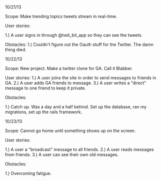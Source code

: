 10/21/13

Scope: Make trending topics tweets stream in real-time.

User stories:

1.) A user signs in through @twit_bit_app so they can see the tweets.

Obstacles:
1.) Couldn't figure out the Oauth stuff for the Twitter. The damn thing died.

10/22/13

Scope: New project. Make a twitter clone for GA. Call it Blabber.

User stories:
1.) A user joins the site in order to send messages to friends in GA.
2.) A user adds GA friends to message.
3.) A user writes a "direct" message to one friend to keep it private.

Obstacles: 

1.) Catch up. Was a day and a half behind. Set up the database, ran my migrations, set up the rails framework.

10/23/13

Scope: Cannot go home until something shows up on the screen.

User stories: 

1.) A user a "broadcast" message to all friends.
2.) A user reads messages from friends.
3.) A user can see their own old messages.

Obstacles:

1.) Overcoming fatigue.

